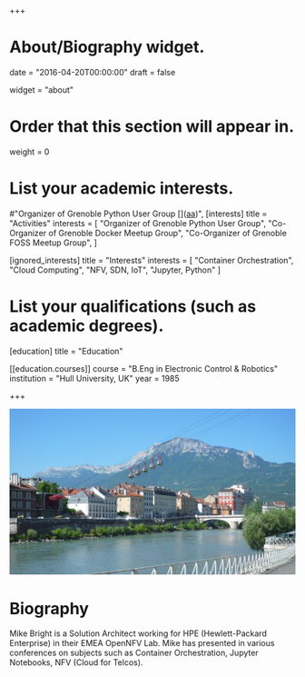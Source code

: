 +++
# About/Biography widget.

date = "2016-04-20T00:00:00"
draft = false

widget = "about"

# Order that this section will appear in.
weight = 0

# List your academic interests.
#"Organizer of Grenoble Python User Group [](<a href='http://mjbright.github.io/Pygre'>aa</a>)",
[interests]
  title = "Activities"
  interests = [
    "Organizer of Grenoble Python User Group",
    "Co-Organizer of Grenoble Docker Meetup Group",
    "Co-Organizer of Grenoble FOSS Meetup Group",
  ]

[ignored_interests]
  title = "Interests"
  interests = [
    "Container Orchestration",
    "Cloud Computing",
    "NFV, SDN, IoT",
    "Jupyter, Python"
  ]

# List your qualifications (such as academic degrees).
[education]
  title = "Education"

[[education.courses]]
  course = "B.Eng in Electronic Control & Robotics"
  institution = "Hull University, UK"
  year = 1985


 
+++

![](img/Telepherique_bas_Grenoble.JPG)

# Biography

Mike Bright is a Solution Architect working for HPE (Hewlett-Packard Enterprise) in their EMEA OpenNFV Lab.
Mike has presented in various conferences on subjects such as Container Orchestration, Jupyter Notebooks, NFV (Cloud for Telcos).

